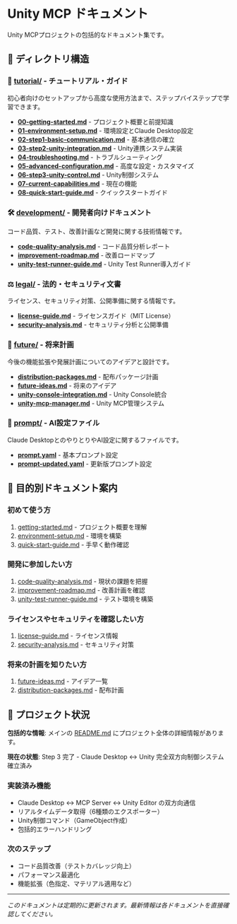 # Unity MCP ドキュメント

Unity MCPプロジェクトの包括的なドキュメント集です。

## 📁 ディレクトリ構造

### 🎯 [tutorial/](./tutorial/) - チュートリアル・ガイド
初心者向けのセットアップから高度な使用方法まで、ステップバイステップで学習できます。

- **[00-getting-started.md](./tutorial/00-getting-started.md)** - プロジェクト概要と前提知識
- **[01-environment-setup.md](./tutorial/01-environment-setup.md)** - 環境設定とClaude Desktop設定
- **[02-step1-basic-communication.md](./tutorial/02-step1-basic-communication.md)** - 基本通信の確立
- **[03-step2-unity-integration.md](./tutorial/03-step2-unity-integration.md)** - Unity連携システム実装
- **[04-troubleshooting.md](./tutorial/04-troubleshooting.md)** - トラブルシューティング
- **[05-advanced-configuration.md](./tutorial/05-advanced-configuration.md)** - 高度な設定・カスタマイズ
- **[06-step3-unity-control.md](./tutorial/06-step3-unity-control.md)** - Unity制御システム
- **[07-current-capabilities.md](./tutorial/07-current-capabilities.md)** - 現在の機能
- **[08-quick-start-guide.md](./tutorial/08-quick-start-guide.md)** - クイックスタートガイド

### 🛠️ [development/](./development/) - 開発者向けドキュメント
コード品質、テスト、改善計画など開発に関する技術情報です。

- **[code-quality-analysis.md](./development/code-quality-analysis.md)** - コード品質分析レポート
- **[improvement-roadmap.md](./development/improvement-roadmap.md)** - 改善ロードマップ
- **[unity-test-runner-guide.md](./development/unity-test-runner-guide.md)** - Unity Test Runner導入ガイド

### ⚖️ [legal/](./legal/) - 法的・セキュリティ文書
ライセンス、セキュリティ対策、公開準備に関する情報です。

- **[license-guide.md](./legal/license-guide.md)** - ライセンスガイド（MIT License）
- **[security-analysis.md](./legal/security-analysis.md)** - セキュリティ分析と公開準備

### 🚀 [future/](./future/) - 将来計画
今後の機能拡張や発展計画についてのアイデアと設計です。

- **[distribution-packages.md](./future/distribution-packages.md)** - 配布パッケージ計画
- **[future-ideas.md](./future/future-ideas.md)** - 将来のアイデア
- **[unity-console-integration.md](./future/unity-console-integration.md)** - Unity Console統合
- **[unity-mcp-manager.md](./future/unity-mcp-manager.md)** - Unity MCP管理システム

### 🤖 [prompt/](./prompt/) - AI設定ファイル
Claude DesktopとのやりとりやAI設定に関するファイルです。

- **[prompt.yaml](./prompt/prompt.yaml)** - 基本プロンプト設定
- **[prompt-updated.yaml](./prompt/prompt-updated.yaml)** - 更新版プロンプト設定

## 🎯 目的別ドキュメント案内

### 初めて使う方
1. [getting-started.md](./tutorial/00-getting-started.md) - プロジェクト概要を理解
2. [environment-setup.md](./tutorial/01-environment-setup.md) - 環境を構築
3. [quick-start-guide.md](./tutorial/08-quick-start-guide.md) - 手早く動作確認

### 開発に参加したい方
1. [code-quality-analysis.md](./development/code-quality-analysis.md) - 現状の課題を把握
2. [improvement-roadmap.md](./development/improvement-roadmap.md) - 改善計画を確認
3. [unity-test-runner-guide.md](./development/unity-test-runner-guide.md) - テスト環境を構築

### ライセンスやセキュリティを確認したい方
1. [license-guide.md](./legal/license-guide.md) - ライセンス情報
2. [security-analysis.md](./legal/security-analysis.md) - セキュリティ対策

### 将来の計画を知りたい方
1. [future-ideas.md](./future/future-ideas.md) - アイデア一覧
2. [distribution-packages.md](./future/distribution-packages.md) - 配布計画

## 📖 プロジェクト状況

**包括的な情報**: メインの [README.md](../README.md) にプロジェクト全体の詳細情報があります。

**現在の状態**: Step 3 完了 - Claude Desktop ↔ Unity 完全双方向制御システム確立済み

### 実装済み機能
- Claude Desktop ↔ MCP Server ↔ Unity Editor の双方向通信
- リアルタイムデータ取得（6種類のエクスポーター）
- Unity制御コマンド（GameObject作成）
- 包括的エラーハンドリング

### 次のステップ
- コード品質改善（テストカバレッジ向上）
- パフォーマンス最適化
- 機能拡張（色指定、マテリアル適用など）

---

*このドキュメントは定期的に更新されます。最新情報は各ドキュメントを直接確認してください。*